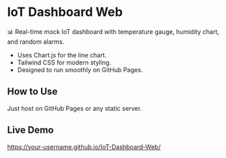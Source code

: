 # IoT Dashboard Web

📊 Real-time mock IoT dashboard with temperature gauge, humidity chart, and random alarms.

- Uses Chart.js for the line chart.
- Tailwind CSS for modern styling.
- Designed to run smoothly on GitHub Pages.

## How to Use
Just host on GitHub Pages or any static server.

## Live Demo
https://your-username.github.io/IoT-Dashboard-Web/
